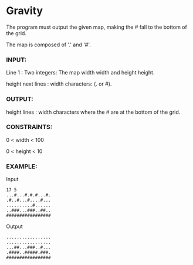 # Gravity

The program must output the given map, making the # fall to the bottom of the grid.

The map is composed of '.' and '#'.

### INPUT:

Line 1 : Two integers: The map width width and height height.

height next lines : width characters: (. or #).

### OUTPUT:

height lines : width characters where the # are at the bottom of the grid.

### CONSTRAINTS:

0 < width < 100

0 < height < 10

### EXAMPLE:

Input

```
17 5
...#...#.#.#...#.
.#..#...#....#...
..........#......
..###...###..##..
#################
```

Output

```
.................
.................
...##...###..#...
.####..#####.###.
#################
```
